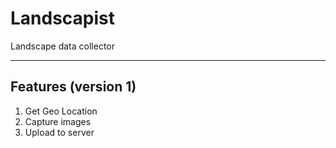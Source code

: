 # Landscapist
Landscape data collector

---

## Features (version 1)

1. Get Geo Location
2. Capture images
3. Upload to server
